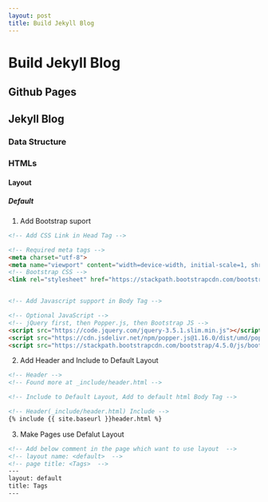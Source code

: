 ```yaml
---
layout: post
title: Build Jekyll Blog
---
```


# Build Jekyll Blog

## Github Pages

## Jekyll Blog

### Data Structure

### HTMLs

#### Layout

##### Default

1. Add Bootstrap suport

```HTML
<!-- Add CSS Link in Head Tag -->

<!-- Required meta tags -->
<meta charset="utf-8">
<meta name="viewport" content="width=device-width, initial-scale=1, shrink-to-fit=no">
<!-- Bootstrap CSS -->
<link rel="stylesheet" href="https://stackpath.bootstrapcdn.com/bootstrap/4.5.0/css/bootstrap.min.css">


<!-- Add Javascript support in Body Tag -->

<!-- Optional JavaScript -->
<!-- jQuery first, then Popper.js, then Bootstrap JS -->
<script src="https://code.jquery.com/jquery-3.5.1.slim.min.js"></script>
<script src="https://cdn.jsdelivr.net/npm/popper.js@1.16.0/dist/umd/popper.min.js"></script>
<script src="https://stackpath.bootstrapcdn.com/bootstrap/4.5.0/js/bootstrap.min.js"></script>
```

2. Add Header and Include to Default Layout

```HTML
<!-- Header -->
<!-- Found more at _include/header.html -->

<!-- Include to Default Layout, Add to default html Body Tag -->

<!-- Header(_include/header.html) Include -->
{% include {{ site.baseurl }}header.html %}
```

3. Make Pages use Defalut Layout
```HTML
<!-- Add below comment in the page which want to use layout  -->
<!-- layout name: <default>  -->
<!-- page title: <Tags>  -->
---
layout: default
title: Tags
---
```